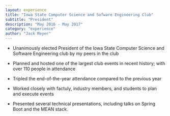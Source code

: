 ```yaml
---
layout: experience
title: "Iowa State Computer Science and Sofware Engineering Club"
subtitle: "President"
description: "May 2016 - May 2017"
category: "experience"
author: "Jack Meyer"
---
```

<!-- Start Writing Below in Markdown -->
* Unanimously elected President of the Iowa State Computer Science and Software Engineering club by my peers in the club

* Planned and hosted one of the largest club events in recent history; with over 110 people in attendance

* Tripled the end-of-the-year attendance compared to the previous year

* Worked closely with factuly, industry members, and students to plan and execute events

* Presented several technical presentations, including talks on Spring Boot and
the MEAN stack.
